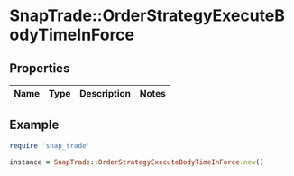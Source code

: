 # SnapTrade::OrderStrategyExecuteBodyTimeInForce

## Properties

| Name | Type | Description | Notes |
| ---- | ---- | ----------- | ----- |

## Example

```ruby
require 'snap_trade'

instance = SnapTrade::OrderStrategyExecuteBodyTimeInForce.new()
```


